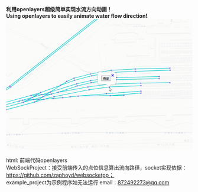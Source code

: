 **利用openlayers超级简单实现水流方向动画！**<br>
**Using openlayers to easily animate water flow direction!**<br>
![demonstrate](https://github.com/chen21749/ConnectivityAnalysis/blob/main/picture/demonstrate.gif)


html: 前端代码openlayers <br>
WebSockProject：接受前端传入的点位信息算出流向路径，socket实现依据：https://github.com/zaphoyd/websocketpp；<br>
example_project为示例程序如无法运行 email：872492273@qq.com
